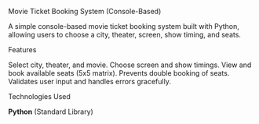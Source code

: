 Movie Ticket Booking System (Console-Based)

A simple console-based movie ticket booking system built with Python, allowing users to choose a city, theater, screen, show timing, and seats.



 Features

Select city, theater, and movie.
Choose screen and show timings.
View and book available seats (5x5 matrix).
Prevents double booking of seats.
Validates user input and handles errors gracefully.



 Technologies Used
 
**Python** (Standard Library)
